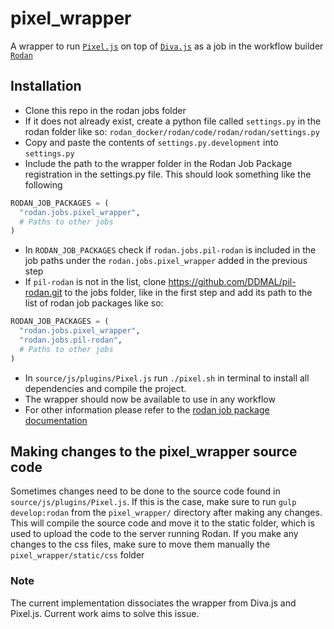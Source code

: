 # pixel_wrapper

A wrapper to run [```Pixel.js```](https://github.com/DDMAL/Pixel.js) on top of [```Diva.js```](https://github.com/DDMAL/diva.js) as a job in the workflow builder [```Rodan```](https://github.com/DDMAL/Rodan)

## Installation
- Clone this repo in the rodan jobs folder
- If it does not already exist, create a python file called `settings.py` in the rodan folder like so: `rodan_docker/rodan/code/rodan/rodan/settings.py`
- Copy and paste the contents of `settings.py.development` into `settings.py`
- Include the path to the wrapper folder in the Rodan Job Package registration in the settings.py file. This should look something like the following
``` python
RODAN_JOB_PACKAGES = (
  "rodan.jobs.pixel_wrapper",
  # Paths to other jobs
)
```
- In `RODAN_JOB_PACKAGES` check if `rodan.jobs.pil-rodan` is included in the job paths under the `rodan.jobs.pixel_wrapper` added in the previous step
- If `pil-rodan` is not in the list, clone https://github.com/DDMAL/pil-rodan.git to the jobs folder, like in the first step and add its path to the list of rodan job packages like so:
``` python
RODAN_JOB_PACKAGES = (
  "rodan.jobs.pixel_wrapper",
  "rodan.jobs.pil-rodan",
  # Paths to other jobs
)
```
- In ```source/js/plugins/Pixel.js``` run ```./pixel.sh``` in terminal to install all dependencies and compile the project.
- The wrapper should now be available to use in any workflow
- For other information please refer to the [rodan job package documentation](https://github.com/DDMAL/Rodan/wiki/Write-a-Rodan-job-package)

## Making changes to the pixel_wrapper source code
Sometimes changes need to be done to the source code found in ```source/js/plugins/Pixel.js```. If this is the case, make sure to run ```gulp develop:rodan``` from the ```pixel_wrapper/``` directory after making any changes. This will compile the source code and move it to the static folder, which is used to upload the code to the server running Rodan. If you make any changes to the css files, make sure to move them manually the ```pixel_wrapper/static/css``` folder 

### Note
The current implementation dissociates the wrapper from Diva.js and Pixel.js. Current work aims to solve this issue.
